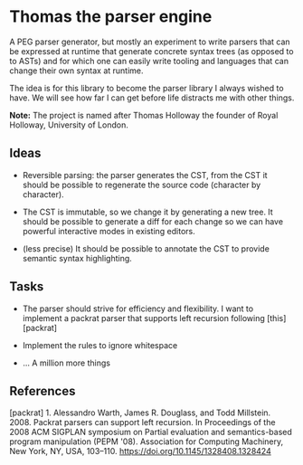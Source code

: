 # Thomas the parser engine

A PEG parser generator, but mostly an experiment to write parsers that
can be expressed at runtime that generate concrete syntax trees (as
opposed to to ASTs) and for which one can easily write tooling and
languages that can change their own syntax at runtime.

The idea is for this library to become the parser library I always
wished to have. We will see how far I can get before life distracts me
with other things.

**Note:** The project is named after Thomas Holloway the founder of
Royal Holloway, University of London.


## Ideas

- Reversible parsing: the parser generates the CST, from the CST it
  should be possible to regenerate the source code (character by
  character).

- The CST is immutable, so we change it by generating a new tree. It
  should be possible to generate a diff for each change so we can have
  powerful interactive modes in existing editors.

- (less precise) It should be possible to annotate the CST to provide
  semantic syntax highlighting.

## Tasks

- The parser should strive for efficiency and flexibility. I want to
  implement a packrat parser that supports left recursion following
  [this][packrat]

- Implement the rules to ignore whitespace

- ... A million more things


## References

[packrat] 1. Alessandro Warth, James R. Douglass, and Todd Millstein. 2008. Packrat
parsers can support left recursion. In Proceedings of the 2008 ACM
SIGPLAN symposium on Partial evaluation and semantics-based program
manipulation (PEPM '08). Association for Computing Machinery, New
York, NY, USA, 103–110. https://doi.org/10.1145/1328408.1328424

